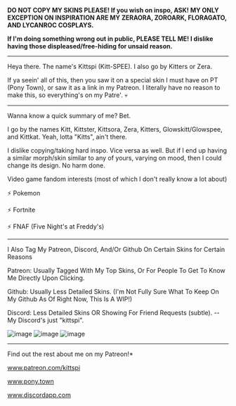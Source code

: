 **DO NOT COPY MY SKINS PLEASE! If you wish on inspo, ASK! MY ONLY EXCEPTION ON INSPIRATION ARE MY ZERAORA, ZOROARK, FLORAGATO, AND LYCANROC COSPLAYS.**

**If I'm doing something wrong out in public, PLEASE TELL ME! I dislike having those displeased/free-hiding for unsaid reason.**

-----------------------------

Heya there. The name's Kittspi (Kitt-SPEE). I also go by Kitters or Zera.

If ya seein' all of this, then you saw it on a special skin I must have on PT (Pony Town), or saw it as a link in my Patreon. I literally have no reason to make this, so everything's on my Patre'. 💀

______________________________

Wanna know a quick summary of me? Bet.

I go by the names Kitt, Kittster, Kittsora, Zera, Kitters, Glowskitt/Glowspee, and Kittkat. Yeah, lotta "Kitts", ain't there. 

I dislike copying/taking hard inspo. Vice versa as well. But if I end up having a similar morph/skin similar to any of yours, varying on mood, then I could change its design. No harm done.

Video game fandom interests (most of which I don't really know a lot about)

⚡ Pokemon

⚡ Fortnite

⚡ FNAF (Five Night's at Freddy's)
________

I Also Tag My Patreon, Discord, And/Or Github On Certain Skins for Certain Reasons

Patreon: Usually Tagged With My Top Skins, Or For People To Get To Know Me Directly Upon Clicking.

Github: Usually Less Detailed Skins. (I'm Not Fully Sure What To Keep On My Github As Of Right Now, This Is A WIP!)

Discord: Less Detailed Skins OR Showing For Friend Requests (subtle). -- My Discord's just "kittspi".

![image](https://user-images.githubusercontent.com/99100034/227718875-c5e52420-1a6b-41d9-8097-76680c1e1003.png)
![image](https://user-images.githubusercontent.com/99100034/227719036-bf12601a-7c58-41b4-97ad-65db3be5e5b5.png)
![image](https://user-images.githubusercontent.com/99100034/227719399-7eb49137-3a89-4e71-a56f-a654db2a3489.png)

______________________________

Find out the rest about me on my Patreon!* 

www.patreon.com/kittspi

www.pony.town

www.discordapp.com


